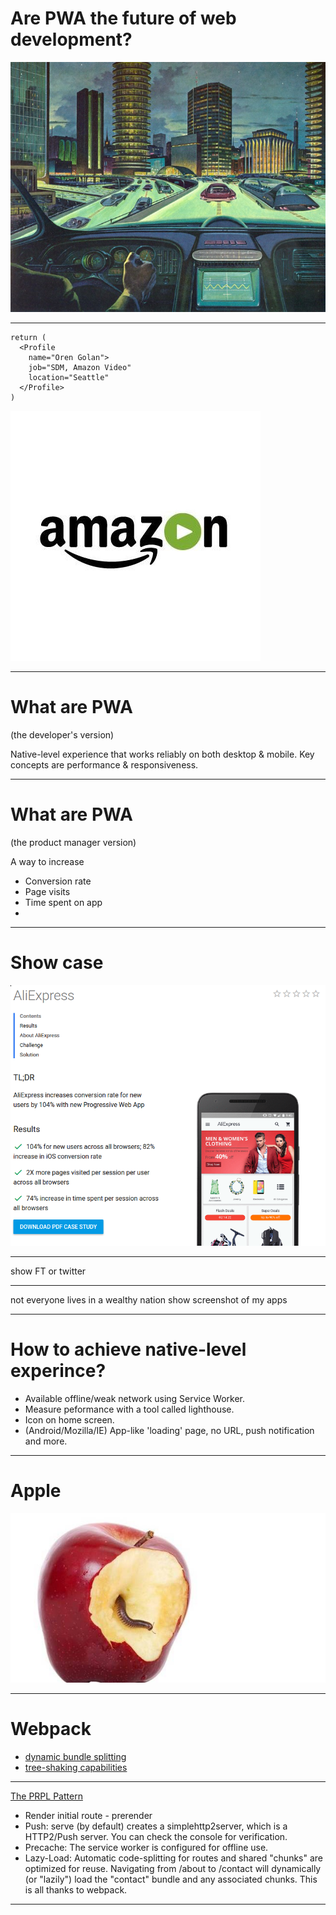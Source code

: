 Are PWA the future of web development?
===
![](pics/future.jpg)

---


```
return (
  <Profile 
    name="Oren Golan">
    job="SDM, Amazon Video"
    location="Seattle"
  </Profile>
)
```
![](pics/amazon-video.jpg)

---

# What are PWA
(the developer's version)

Native-level experience that works reliably on both desktop & mobile. Key concepts are performance & responsiveness.

---

# What are PWA
(the product manager version)

A way to increase
- Conversion rate
- Page visits
- Time spent on app
-

---
# Show case
![](pics/ali.png)

---

show FT or twitter

---

not everyone lives in a wealthy nation
show screenshot of my apps

---

# How to achieve native-level experince?

- Available offline/weak network using Service Worker.
- Measure peformance with a tool called lighthouse.
- Icon on home screen.
- (Android/Mozilla/IE) App-like 'loading' page, no URL, push notification and more.

---

# Apple
![](pics/apple.jpg)

---

# Webpack

 * [dynamic bundle splitting](https://webpack.js.org/guides/code-splitting-async/)
 * [tree-shaking capabilities](https://webpack.js.org/guides/tree-shaking/)

---

[The PRPL Pattern](https://developers.google.com/web/fundamentals/performance/prpl-pattern)

* Render initial route - prerender
* Push: serve (by default) creates a simplehttp2server, which is a HTTP2/Push server. You can check the console for verification.
* Precache: The service worker is configured for offline use.
* Lazy-Load: Automatic code-splitting for routes and shared "chunks" are optimized for reuse. Navigating from /about to /contact will dynamically (or "lazily") load the "contact" bundle and any associated chunks. This is all thanks to webpack.

---
